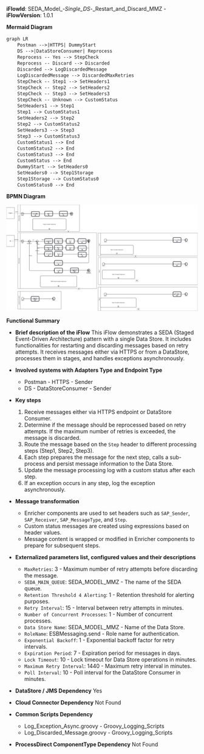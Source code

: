 **iFlowId**: SEDA_Model_-_Single_DS_-_Restart_and_Discard_MMZ - **iFlowVersion**: 1.0.1

**Mermaid Diagram**
```mermaid
graph LR
    Postman -->|HTTPS| DummyStart
    DS -->|DataStoreConsumer| Reprocess
    Reprocess -- Yes --> StepCheck
    Reprocess -- Discard --> Discarded
    Discarded --> LogDiscardedMessage
    LogDiscardedMessage --> DiscardedMaxRetries
    StepCheck -- Step1 --> SetHeaders1
    StepCheck -- Step2 --> SetHeaders2
    StepCheck -- Step3 --> SetHeaders3
    StepCheck -- Unknown --> CustomStatus
    SetHeaders1 --> Step1
    Step1 --> CustomStatus1
    SetHeaders2 --> Step2
    Step2 --> CustomStatus2
    SetHeaders3 --> Step3
    Step3 --> CustomStatus3
    CustomStatus1 --> End
    CustomStatus2 --> End
    CustomStatus3 --> End
    CustomStatus --> End
    DummyStart --> SetHeaders0
    SetHeaders0 --> Step1Storage
    Step1Storage --> CustomStatus0
    CustomStatus0 --> End
```
**BPMN Diagram**

![BPMN Diagram](./SEDA_Model_-_Single_DS_-_Restart_and_Discard_MMZ-1.0.1.png "BPMN Diagram")

**Functional Summary**
- **Brief description of the iFlow**
This iFlow demonstrates a SEDA (Staged Event-Driven Architecture) pattern with a single Data Store. It includes functionalities for restarting and discarding messages based on retry attempts. It receives messages either via HTTPS or from a DataStore, processes them in stages, and handles exceptions asynchronously.

- **Involved systems with Adapters Type and Endpoint Type**
    - Postman - HTTPS - Sender
    - DS - DataStoreConsumer - Sender

- **Key steps**
    1. Receive messages either via HTTPS endpoint or DataStore Consumer.
    2. Determine if the message should be reprocessed based on retry attempts. If the maximum number of retries is exceeded, the message is discarded.
    3. Route the message based on the `Step` header to different processing steps (Step1, Step2, Step3).
    4. Each step prepares the message for the next step, calls a sub-process and persist message information to the Data Store.
    5. Update the message processing log with a custom status after each step.
    6. If an exception occurs in any step, log the exception asynchronously.

- **Message transformation**
    - Enricher components are used to set headers such as `SAP_Sender`, `SAP_Receiver`, `SAP_MessageType`, and `Step`.
    - Custom status messages are created using expressions based on header values.
    - Message content is wrapped or modified in Enricher components to prepare for subsequent steps.

- **Externalized parameters list, configured values and their descriptions**
    - `MaxRetries`: 3 - Maximum number of retry attempts before discarding the message.
    - `SEDA_MAIN_QUEUE`: SEDA_MODEL_MMZ - The name of the SEDA queue.
    - `Retention Threshold 4 Alerting`: 1 - Retention threshold for alerting purposes.
    - `Retry Interval`: 15 - Interval between retry attempts in minutes.
    - `Number of Concurrent Processes`: 1 - Number of concurrent processes.
    - `Data Store Name`: SEDA_MODEL_MMZ - Name of the Data Store.
    - `RoleName`: ESBMessaging.send - Role name for authentication.
    - `Exponential Backoff`: 1 - Exponential backoff factor for retry intervals.
    - `Expiration Period`: 7 - Expiration period for messages in days.
    - `Lock Timeout`: 10 - Lock timeout for Data Store operations in minutes.
    - `Maximum Retry Interval`: 1440 - Maximum retry interval in minutes.
    - `Poll Interval`: 10 - Poll interval for the DataStore Consumer in minutes.

- **DataStore / JMS Dependency**
Yes

- **Cloud Connector Dependency**
Not Found

- **Common Scripts Dependency**
    - Log_Exception_Async.groovy - Groovy_Logging_Scripts
    - Log_Discarded_Message.groovy - Groovy_Logging_Scripts

- **ProcessDirect ComponentType Dependency**
Not Found